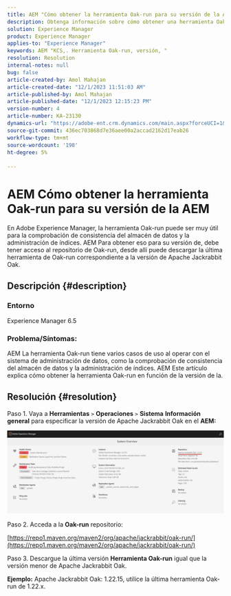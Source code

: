 ```yaml
---
title: AEM "Cómo obtener la herramienta Oak-run para su versión de la AEM |"
description: Obtenga información sobre cómo obtener una herramienta Oak-run para la versión de Adobe Experience Manager que utiliza.
solution: Experience Manager
product: Experience Manager
applies-to: "Experience Manager"
keywords: AEM "KCS,. Herramienta Oak-run, versión, "
resolution: Resolution
internal-notes: null
bug: false
article-created-by: Amol Mahajan
article-created-date: "12/1/2023 11:51:03 AM"
article-published-by: Amol Mahajan
article-published-date: "12/1/2023 12:15:23 PM"
version-number: 4
article-number: KA-23130
dynamics-url: "https://adobe-ent.crm.dynamics.com/main.aspx?forceUCI=1&pagetype=entityrecord&etn=knowledgearticle&id=77fc11e4-3f90-ee11-8179-6045bd006704"
source-git-commit: 436ec703868d7e36aee00a2accad2162d17eab26
workflow-type: tm+mt
source-wordcount: '198'
ht-degree: 5%

---
```


# AEM Cómo obtener la herramienta Oak-run para su versión de la AEM


En Adobe Experience Manager, la herramienta Oak-run puede ser muy útil para la comprobación de consistencia del almacén de datos y la administración de índices. AEM Para obtener eso para su versión de, debe tener acceso al repositorio de Oak-run, desde allí puede descargar la última herramienta de Oak-run correspondiente a la versión de Apache Jackrabbit Oak.

## Descripción {#description}


### <b>Entorno</b>

Experience Manager 6.5



### <b>Problema/Síntomas:</b>

AEM La herramienta Oak-run tiene varios casos de uso al operar con el sistema de administración de datos, como la comprobación de consistencia del almacén de datos y la administración de índices.
AEM Este artículo explica cómo obtener la herramienta Oak-run en función de la versión de la.


## Resolución {#resolution}


Paso 1. Vaya a <b>Herramientas</b> `>`  <b>Operaciones</b> `>`  <b>Sistema</b> <b>Información general</b> para especificar la versión de Apache Jackrabbit Oak en el <b>AEM:</b>

![](assets/9c19e0e0-dc7d-ee11-8179-6045bd006a22.png)

Paso 2. Acceda a la <b>Oak-run</b> repositorio:

[https://repo1.maven.org/maven2/org/apache/jackrabbit/oak-run/](https://repo1.maven.org/maven2/org/apache/jackrabbit/oak-run/)

Paso 3. Descargue la última versión <b>Herramienta Oak-run</b> igual que la versión menor de Apache Jackrabbit Oak.

<b>Ejemplo:</b>
Apache Jackrabbit Oak: 1.22.15, utilice la última herramienta Oak-run de 1.22.x.
